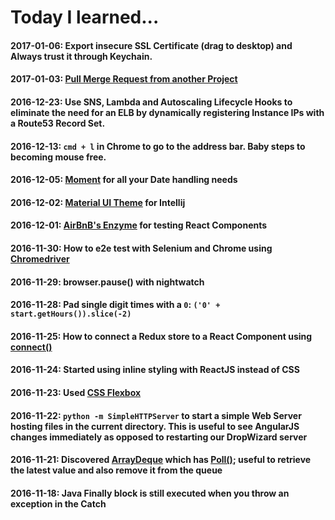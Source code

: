 Today I learned...
====
#### 2017-01-06: Export insecure SSL Certificate (drag to desktop) and Always trust it through Keychain.
#### 2017-01-03: [Pull Merge Request from another Project](https://gitlab.com/gitlab-org/gitlab-ce/blob/master/doc/user/project/merge_requests.md#checkout-locally-by-modifying-gitconfig-for-a-given-repository)
#### 2016-12-23: Use SNS, Lambda and Autoscaling Lifecycle Hooks to eliminate the need for an ELB by dynamically registering Instance IPs with a Route53 Record Set.
#### 2016-12-13: `cmd + l` in Chrome to go to the address bar. Baby steps to becoming mouse free.
#### 2016-12-05: [Moment](momentjs.com) for all your Date handling needs
#### 2016-12-02: [Material UI Theme](https://github.com/ChrisRM/material-theme-jetbrains) for Intellij
#### 2016-12-01: [AirBnB's Enzyme](https://github.com/airbnb/enzyme) for testing React Components
#### 2016-11-30: How to e2e test with Selenium and Chrome using [Chromedriver](https://www.npmjs.com/package/chromedriver)
#### 2016-11-29: browser.pause() with nightwatch
#### 2016-11-28: Pad single digit times with a `0`: `('0' + start.getHours()).slice(-2)`
#### 2016-11-25: How to connect a Redux store to a React Component using [connect()](https://github.com/reactjs/react-redux/blob/master/docs/api.md#connectmapstatetoprops-mapdispatchtoprops-mergeprops-options)
#### 2016-11-24: Started using inline styling with ReactJS instead of CSS
#### 2016-11-23: Used [CSS Flexbox](https://css-tricks.com/snippets/css/a-guide-to-flexbox/)
#### 2016-11-22: `python -m SimpleHTTPServer` to start a simple Web Server hosting files in the current directory.  This is useful to see AngularJS changes immediately as opposed to restarting our DropWizard server
#### 2016-11-21: Discovered [ArrayDeque](https://docs.oracle.com/javase/7/docs/api/java/util/ArrayDeque.html) which has [Poll()](https://docs.oracle.com/javase/7/docs/api/java/util/ArrayDeque.html#poll()); useful to retrieve the latest value and also remove it from the queue
#### 2016-11-18: Java Finally block is still executed when you throw an exception in the Catch

